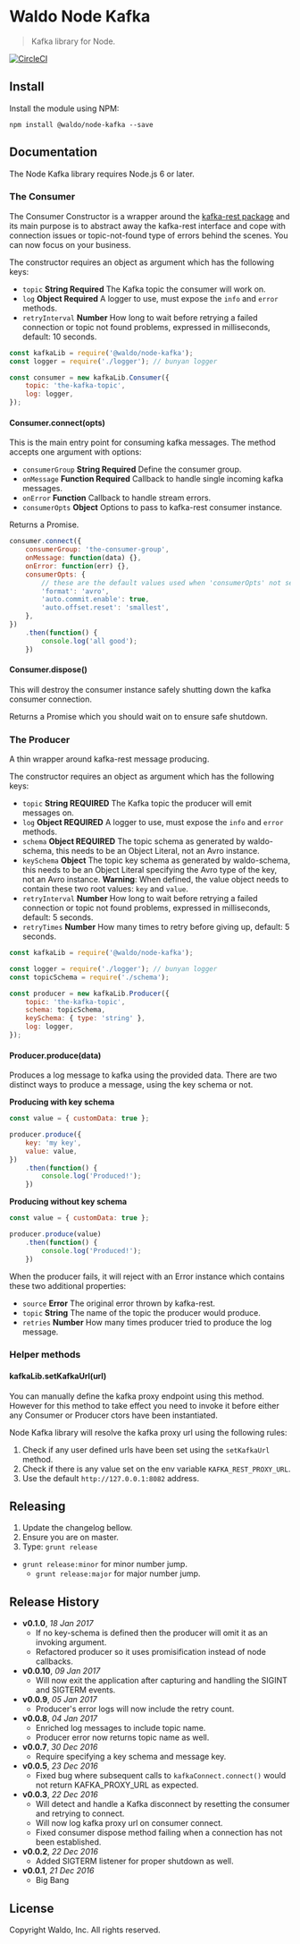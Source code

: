 # Waldo Node Kafka

> Kafka library for Node.

[![CircleCI](https://circleci.com/gh/waldophotos/waldo-node-kafka.svg?style=svg&circle-token=779140ad9cf7a7f1e7a224e37821dce0a724d578)](https://circleci.com/gh/waldophotos/waldo-node-kafka)

## Install

Install the module using NPM:

```
npm install @waldo/node-kafka --save
```

## Documentation

The Node Kafka library requires Node.js 6 or later.

### The Consumer

The Consumer Constructor is a wrapper around the [kafka-rest package](https://github.com/confluentinc/kafka-rest-node) and its main purpose is to abstract away the kafka-rest interface and cope with connection issues or topic-not-found type of errors behind the scenes. You can now focus on your business.

The constructor requires an object as argument which has the following keys:

* `topic` **String Required** The Kafka topic the consumer will work on.
* `log` **Object Required** A logger to use, must expose the `info` and `error` methods.
* `retryInterval` **Number** How long to wait before retrying a failed connection or topic not found problems, expressed in milliseconds, default: 10 seconds.

```js
const kafkaLib = require('@waldo/node-kafka');
const logger = require('./logger'); // bunyan logger

const consumer = new kafkaLib.Consumer({
    topic: 'the-kafka-topic',
    log: logger,
});
```

#### Consumer.connect(opts)

This is the main entry point for consuming kafka messages. The method accepts one argument with options:

* `consumerGroup` **String Required** Define the consumer group.
* `onMessage` **Function Required** Callback to handle single incoming kafka messages.
* `onError` **Function** Callback to handle stream errors.
* `consumerOpts` **Object** Options to pass to kafka-rest consumer instance.

Returns a Promise.

```js
consumer.connect({
    consumerGroup: 'the-consumer-group',
    onMessage: function(data) {},
    onError: function(err) {},
    consumerOpts: {
        // these are the default values used when 'consumerOpts' not set.
        'format': 'avro',
        'auto.commit.enable': true,
        'auto.offset.reset': 'smallest',        
    },
})
    .then(function() {
        console.log('all good');
    })
```

#### Consumer.dispose()

This will destroy the consumer instance safely shutting down the kafka consumer connection.

Returns a Promise which you should wait on to ensure safe shutdown.

### The Producer

A thin wrapper around kafka-rest message producing.

The constructor requires an object as argument which has the following keys:

* `topic` **String REQUIRED** The Kafka topic the producer will emit messages on.
* `log` **Object REQUIRED** A logger to use, must expose the `info` and `error` methods.
* `schema` **Object REQUIRED** The topic schema as generated by waldo-schema, this needs to be an Object Literal, not an Avro instance.
* `keySchema` **Object** The topic key schema as generated by waldo-schema, this needs to be an Object Literal specifying the Avro type of the key, not an Avro instance. **Warning**: When defined, the value object needs to contain these two root values: `key` and `value`.
* `retryInterval` **Number** How long to wait before retrying a failed connection or topic not found problems, expressed in milliseconds, default: 5 seconds.
* `retryTimes` **Number** How many times to retry before giving up, default: 5 seconds.

```js
const kafkaLib = require('@waldo/node-kafka');

const logger = require('./logger'); // bunyan logger
const topicSchema = require('./schema');

const producer = new kafkaLib.Producer({
    topic: 'the-kafka-topic',
    schema: topicSchema,
    keySchema: { type: 'string' },
    log: logger,
});
```

#### Producer.produce(data)

Produces a log message to kafka using the provided data. There are two distinct ways to produce a message, using the key schema or not.

**Producing with key schema**

```js
const value = { customData: true };

producer.produce({
    key: 'my key',
    value: value,
})
    .then(function() {
        console.log('Produced!');
    })
```

**Producing without key schema**

```js
const value = { customData: true };

producer.produce(value)
    .then(function() {
        console.log('Produced!');
    })
```

When the producer fails, it will reject with an Error instance which contains these two additional properties:

* `source` **Error** The original error thrown by kafka-rest.
* `topic` **String** The name of the topic the producer would produce.
* `retries` **Number** How many times producer tried to produce the log message.

### Helper methods

#### kafkaLib.setKafkaUrl(url)

You can manually define the kafka proxy endpoint using this method. However for this method to take effect you need to invoke it before either any Consumer or Producer ctors have been instantiated.

Node Kafka library will resolve the kafka proxy url using the following rules:

1. Check if any user defined urls have been set using the `setKafkaUrl` method.
2. Check if there is any value set on the env variable `KAFKA_REST_PROXY_URL`.
3. Use the default `http://127.0.0.1:8082` address.

## Releasing

1. Update the changelog bellow.
1. Ensure you are on master.
1. Type: `grunt release`
* `grunt release:minor` for minor number jump.
    * `grunt release:major` for major number jump.

## Release History

- **v0.1.0**, *18 Jan 2017*
    - If no key-schema is defined then the producer will omit it as an invoking argument.
    - Refactored producer so it uses promisification instead of node callbacks.
- **v0.0.10**, *09 Jan 2017*
    - Will now exit the application after capturing and handling the SIGINT and SIGTERM events.
- **v0.0.9**, *05 Jan 2017*
    - Producer's error logs will now include the retry count.
- **v0.0.8**, *04 Jan 2017*
    - Enriched log messages to include topic name.
    - Producer error now returns topic name as well.
- **v0.0.7**, *30 Dec 2016*
    - Require specifying a key schema and message key.
- **v0.0.5**, *23 Dec 2016*
    - Fixed bug where subsequent calls to `kafkaConnect.connect()` would not return KAFKA_PROXY_URL as expected.
- **v0.0.3**, *22 Dec 2016*
    - Will detect and handle a Kafka disconnect by resetting the consumer and retrying to connect.
    - Will now log kafka proxy url on consumer connect.
    - Fixed consumer dispose method failing when a connection has not been established.
- **v0.0.2**, *22 Dec 2016*
    - Added SIGTERM listener for proper shutdown as well.
- **v0.0.1**, *21 Dec 2016*
    - Big Bang

## License

Copyright Waldo, Inc. All rights reserved.
